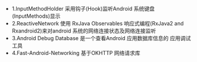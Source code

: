 - 1.InputMethodHolder 采用钩子(Hook)监听Android 系统键盘(InputMethods)显示
- 2.ReactiveNetwork 使用 RxJava Observables 响应式编程(RxJava2 and Rxandroid2)来对android 系统的网络连接状态及网络连接监听
- 3.Android Debug Database 是一个查看Android 应用数据库信息的 应用调试工具
- 4.Fast-Android-Networking 基于OKHTTP 网络请求库





